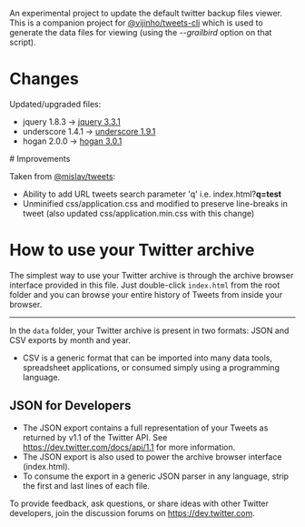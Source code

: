 An experimental project to update the default twitter backup files viewer. This is a companion project for [@vijinho/tweets-cli](https://github.com/vijinho/tweets-cli) which is used to generate the data files for viewing (using the *--grailbird* option on that script).

# Changes

Updated/upgraded files:

- jquery 1.8.3 -> [jquery 3.3.1](https://jquery.com/upgrade-guide/3.0/#jquery-migrate-plugin)
- underscore 1.4.1 -> [underscore 1.9.1](https://underscorejs.org/)
- hogan 2.0.0 -> [hogan 3.0.1](https://twitter.github.io/hogan.js/)

# Improvements

Taken from [@mislav/tweets](https://github.com/mislav/tweets/commits/master):

- Ability to add URL tweets search parameter 'q' i.e. index.html?**q=test**
- Unminified css/application.css and modified to preserve line-breaks in tweet (also updated css/application.min.css with this change)
 
# How to use your Twitter archive

The simplest way to use your Twitter archive is through the archive browser interface provided in this file. Just double-click `index.html` from the root folder and you can browse your entire history of Tweets from inside your browser.

---

In the `data` folder, your Twitter archive is present in two formats: JSON and CSV exports by month and year.

* CSV is a generic format that can be imported into many data tools, spreadsheet applications, or consumed simply using a programming language.

## JSON for Developers

* The JSON export contains a full representation of your Tweets as returned by v1.1 of the Twitter API. See https://dev.twitter.com/docs/api/1.1 for more information.
* The JSON export is also used to power the archive browser interface (index.html).
* To consume the export in a generic JSON parser in any language, strip the first and last lines of each file.

To provide feedback, ask questions, or share ideas with other Twitter developers, join the discussion forums on https://dev.twitter.com.
